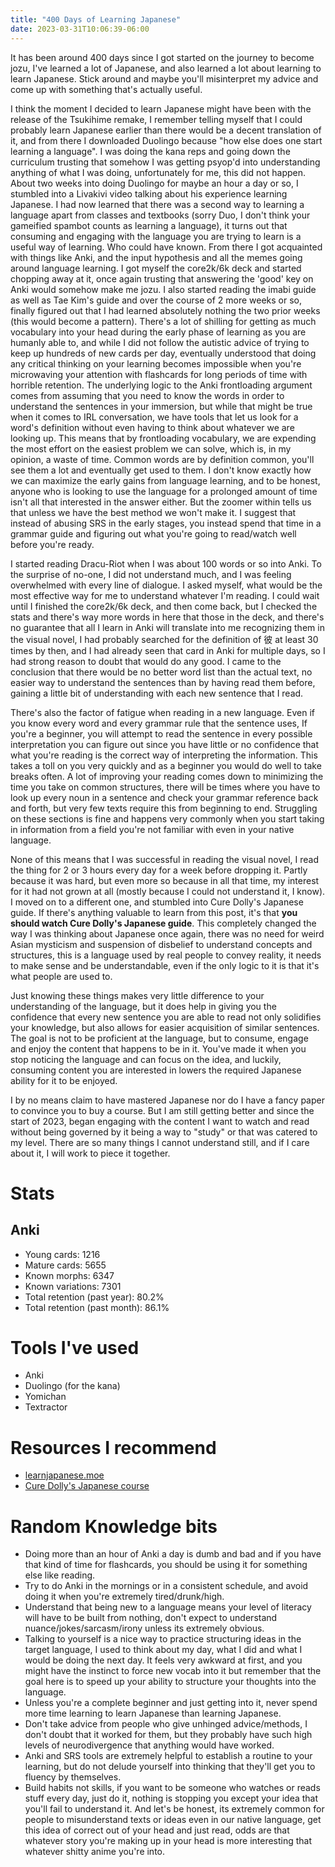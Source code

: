 ```yaml
---
title: "400 Days of Learning Japanese"
date: 2023-03-31T10:06:39-06:00
---
```


It has been around 400 days since I got started on the journey to become jozu, I've learned a lot of Japanese, and also learned a lot about learning to learn Japanese. Stick around and maybe you'll misinterpret my advice and come up with something that's actually useful.

I think the moment I decided to learn Japanese might have been with the release of the Tsukihime remake, I remember telling myself that I could probably learn Japanese earlier than there would be a decent translation of it, and from there I downloaded Duolingo because "how else does one start learning a language".
I was doing the kana reps and going down the curriculum trusting that somehow I was getting psyop'd into understanding anything of what I was doing, unfortunately for me, this did not happen.
About two weeks into doing Duolingo for maybe an hour a day or so, I stumbled into a Livakivi video talking about his experience learning Japanese. I had now learned that there was a second way to learning a language apart from classes and textbooks (sorry Duo, I don't think your gameified spambot counts as learning a language), it turns out that consuming and engaging with the language you are trying to learn is a useful way of learning. Who could have known.
From there I got acquainted with things like Anki, and the input hypothesis and all the memes going around language learning. I got myself the core2k/6k deck and started chopping away at it, once again trusting that answering the 'good' key on Anki would somehow make me jozu. I also started reading the imabi guide as well as Tae Kim's guide and over the course of 2 more weeks or so, finally figured out that I had learned absolutely nothing the two prior weeks (this would become a pattern).
There's a lot of shilling for getting as much vocabulary into your head during the early phase of learning as you are humanly able to, and while I did not follow the autistic advice of trying to keep up hundreds of new cards per day, eventually understood that doing any critical thinking on your learning becomes impossible when you're microwaving your attention with flashcards for long periods of time with horrible retention.
The underlying logic to the Anki frontloading argument comes from assuming that you need to know the words in order to understand the sentences in your immersion, but while that might be true when it comes to IRL conversation, we have tools that let us look for a word's definition without even having to think about whatever we are looking up. This means that by frontloading vocabulary, we are expending the most effort on the easiest problem we can solve, which is, in my opinion, a waste of time. Common words are by definition common, you'll see them a lot and eventually get used to them.
I don't know exactly how we can maximize the early gains from language learning, and to be honest, anyone who is looking to use the language for a prolonged amount of time isn't all that interested in the answer either. But the zoomer within tells us that unless we have the best method we won't make it. I suggest that instead of abusing SRS in the early stages, you instead spend that time in a grammar guide and figuring out what you're going to read/watch well before you're ready.

I started reading Dracu-Riot when I was about 100 words or so into Anki. To the surprise of no-one, I did not understand much, and I was feeling overwhelmed with every line of dialogue.
I asked myself, what would be the most effective way for me to understand whatever I'm reading. I could wait until I finished the core2k/6k deck, and then come back, but I checked the stats and there's way more words in here that those in the deck, and there's no guarantee that all I learn in Anki will translate into me recognizing them in the visual novel, I had probably searched for the definition of 彼 at least 30 times by then, and I had already seen that card in Anki for multiple days, so I had strong reason to doubt that would do any good.
I came to the conclusion that there would be no better word list than the actual text, no easier way to understand the sentences than by having read them before, gaining a little bit of understanding with each new sentence that I read.

There's also the factor of fatigue when reading in a new language. Even if you know every word and every grammar rule that the sentence uses, If you're a beginner, you will attempt to read the sentence in every possible interpretation you can figure out since you have little or no confidence that what you're reading is the correct way of interpreting the information. This takes a toll on you very quickly and as a beginner you would do well to take breaks often.
A lot of improving your reading comes down to minimizing the time you take on common structures, there will be times where you have to look up every noun in a sentence and check your grammar reference back and forth, but very few texts require this from beginning to end. Struggling on these sections is fine and happens very commonly when you start taking in information from a field you're not familiar with even in your native language.

None of this means that I was successful in reading the visual novel, I read the thing for 2 or 3 hours every day for a week before dropping it. Partly because it was hard, but even more so because in all that time, my interest for it had not grown at all (mostly because I could not understand it, I know).
I moved on to a different one, and stumbled into Cure Dolly's Japanese guide. If there's anything valuable to learn from this post, it's that **you should watch Cure Dolly's Japanese guide**. This completely changed the way I was thinking about Japanese once again, there was no need for weird Asian mysticism and suspension of disbelief to understand concepts and structures, this is a language used by real people to convey reality, it needs to make sense and be understandable, even if the only logic to it is that it's what people are used to.

Just knowing these things makes very little difference to your understanding of the language, but it does help in giving you the confidence that every new sentence you are able to read not only solidifies your knowledge, but also allows for easier acquisition of similar sentences.
The goal is not to be proficient at the language, but to consume, engage and enjoy the content that happens to be in it. You've made it when you stop noticing the language and can focus on the idea, and luckily, consuming content you are interested in lowers the required Japanese ability for it to be enjoyed.

I by no means claim to have mastered Japanese nor do I have a fancy paper to convince you to buy a course. But I am still getting better and since the start of 2023, began engaging with the content I want to watch and read without being governed by it being a way to "study" or that was catered to my level. There are so many things I cannot understand still, and if I care about it, I will work to piece it together.

# Stats

## Anki

-   Young cards: 1216
-   Mature cards: 5655
-   Known morphs: 6347
-   Known variations: 7301
-   Total retention (past year): 80.2%
-   Total retention (past month): 86.1%

# Tools I've used

-   Anki
-   Duolingo (for the kana)
-   Yomichan
-   Textractor

# Resources I recommend

-   [learnjapanese.moe](learnjapanese.moe)
-   [Cure Dolly's Japanese course](https://www.youtube.com/playlist%3flist=PLg9uYxuZf8x_A-vcqqyOFZu06WlhnypWj)

# Random Knowledge bits

-   Doing more than an hour of Anki a day is dumb and bad and if you have that kind of time for flashcards, you should be using it for something else like reading.
-   Try to do Anki in the mornings or in a consistent schedule, and avoid doing it when you're extremely tired/drunk/high.
-   Understand that being new to a language means your level of literacy will have to be built from nothing, don't expect to understand nuance/jokes/sarcasm/irony unless its extremely obvious.
-   Talking to yourself is a nice way to practice structuring ideas in the target language, I used to think about my day, what I did and what I would be doing the next day. It feels very awkward at first, and you might have the instinct to force new vocab into it but remember that the goal here is to speed up your ability to structure your thoughts into the language.
-   Unless you're a complete beginner and just getting into it, never spend more time learning to learn Japanese than learning Japanese.
-   Don't take advice from people who give unhinged advice/methods, I don't doubt that it worked for them, but they probably have such high levels of neurodivergence that anything would have worked.
-   Anki and SRS tools are extremely helpful to establish a routine to your learning, but do not delude yourself into thinking that they'll get you to fluency by themselves.
-   Build habits not skills, if you want to be someone who watches or reads stuff every day, just do it, nothing is stopping you except your idea that you'll fail to understand it. And let's be honest, its extremely common for people to misunderstand texts or ideas even in our native language, get this idea of correct out of your head and just read, odds are that whatever story you're making up in your head is more interesting that whatever shitty anime you're into.
